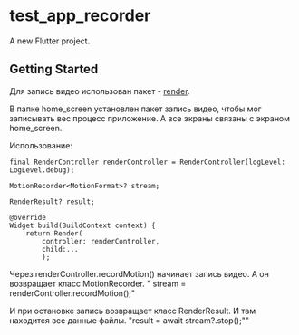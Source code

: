 # test_app_recorder

A new Flutter project.

## Getting Started

Для запись видео использован пакет - [render](https://pub.dev/packages/render).

В папке home_screen установлен пакет запись видео, чтобы мог записывать вес процесс приложение. А
все
экраны связаны с экраном home_screen.

Использование:

    final RenderController renderController = RenderController(logLevel: LogLevel.debug);

    MotionRecorder<MotionFormat>? stream;

    RenderResult? result;

    @override
    Widget build(BuildContext context) {
        return Render(
            controller: renderController,
            child:...
            );


Через renderController.recordMotion() начинает запись видео. А он возвращает класс MotionRecorder. "
stream = renderController.recordMotion();"

И при остановке запись возвращает класс RenderResult. И там находится все данные файлы. "result = await stream?.stop();""